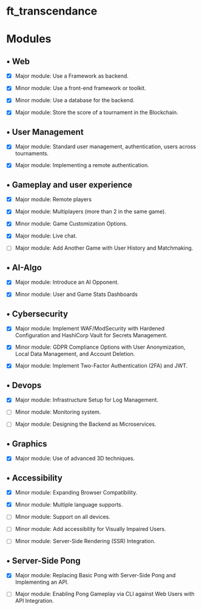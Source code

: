 # ft_transcendance


# Modules

## • Web

  - [x] Major module: Use a Framework as backend.
  
  - [x] Minor module: Use a front-end framework or toolkit.
  
  - [x] Minor module: Use a database for the backend.
  
  - [x] Major module: Store the score of a tournament in the Blockchain.

## • User Management

  - [x] Major module: Standard user management, authentication, users across tournaments.

  - [x] Major module: Implementing a remote authentication.

## • Gameplay and user experience

  - [x] Major module: Remote players

  - [x] Major module: Multiplayers (more than 2 in the same game).

  - [x] Minor module: Game Customization Options.
  
  - [x] Major module: Live chat.
  
  - [ ] Major module: Add Another Game with User History and Matchmaking.

## • AI-Algo

  - [x] Major module: Introduce an AI Opponent.
  
  - [x] Minor module: User and Game Stats Dashboards
  
## • Cybersecurity

  - [x] Major module: Implement WAF/ModSecurity with Hardened Configuration and HashiCorp Vault for Secrets Management.

  - [x] Minor module: GDPR Compliance Options with User Anonymization, Local Data Management, and Account Deletion.

  - [x] Major module: Implement Two-Factor Authentication (2FA) and JWT.

## • Devops

  - [x] Major module: Infrastructure Setup for Log Management.

  - [ ] Minor module: Monitoring system.

  - [ ] Major module: Designing the Backend as Microservices.

## • Graphics

  - [x] Major module: Use of advanced 3D techniques.
  
## • Accessibility
  
  - [x] Minor module: Expanding Browser Compatibility.
  
  - [x] Minor module: Multiple language supports.

  - [ ] Minor module: Support on all devices.

  - [ ] Minor module: Add accessibility for Visually Impaired Users.

  - [ ] Minor module: Server-Side Rendering (SSR) Integration.

## • Server-Side Pong

  - [x] Major module: Replacing Basic Pong with Server-Side Pong and Implementing an API.

  - [ ] Major module: Enabling Pong Gameplay via CLI against Web Users with API Integration.
  
